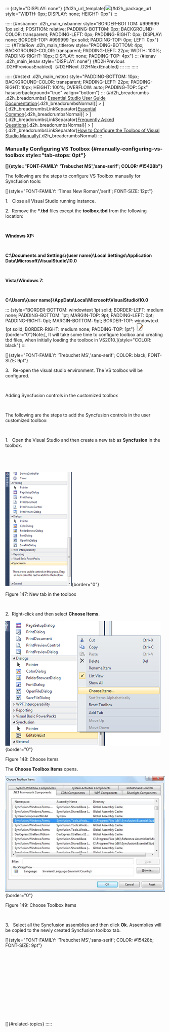 ::: {style="DISPLAY: none"}
[](ms-xhelp:///?Id=d2h_url_template){#d2h_url_template}![](!package_url!){#d2h_package_url style="WIDTH: 0px; DISPLAY: none; HEIGHT: 0px"}
:::

::::: {#nsbanner .d2h_main_nsbanner style="BORDER-BOTTOM: #999999 1px solid; POSITION: relative; PADDING-BOTTOM: 0px; BACKGROUND-COLOR: transparent; PADDING-LEFT: 0px; PADDING-RIGHT: 0px; DISPLAY: none; BORDER-TOP: #999999 1px solid; PADDING-TOP: 0px; LEFT: 0px"}
:::: {#TitleRow .d2h_main_titlerow style="PADDING-BOTTOM: 4px; BACKGROUND-COLOR: transparent; PADDING-LEFT: 22px; WIDTH: 100%; PADDING-RIGHT: 10px; DISPLAY: none; PADDING-TOP: 4px"}
::: {#ienav .d2h_main_ienav style="DISPLAY: none"}
[](ms-xhelp:///?Id=1548deea-5c85-4ea1-90fe-b44bcf3a0aea){#D2HPrevious .D2HPreviousEnabled}  [](ms-xhelp:///?Id=bf73c796-5fa6-4c19-ba71-accca695c6b9){#D2HNext .D2HNextEnabled}
:::
::::
:::::

::::: {#nstext .d2h_main_nstext style="PADDING-BOTTOM: 10px; BACKGROUND-COLOR: transparent; PADDING-LEFT: 22px; PADDING-RIGHT: 10px; HEIGHT: 100%; OVERFLOW: auto; PADDING-TOP: 5px" hasuserbackground="true" valign="bottom"}
::: {#d2h_breadcrumbs .d2h_breadcrumbs}
[Essential Studio User Guide Documentation](ms-xhelp:///?Id=12457748-09e3-4d74-a240-8e049cedf030){.d2h_breadcrumbsNormal}[ \> ]{.d2h_breadcrumbsLinkSeparator}[Essential Common](ms-xhelp:///?Id=2bfe10b6-fac1-4f91-a173-04db314f10c3){.d2h_breadcrumbsNormal}[ \> ]{.d2h_breadcrumbsLinkSeparator}[Frequently Asked Questions](ms-xhelp:///?Id=8c0b82fa-382a-437e-9ce1-9b9ffd3f2ead){.d2h_breadcrumbsNormal}[ \> ]{.d2h_breadcrumbsLinkSeparator}[How to Configure the Toolbox of Visual Studio Manually](ms-xhelp:///?Id=5a9f4e2b-2823-4453-a5dd-28cd57e13a7c){.d2h_breadcrumbsNormal}
:::

### Manually Configuring VS Toolbox {#manually-configuring-vs-toolbox style="tab-stops: 0pt"}

**[]{style="FONT-FAMILY: 'Trebuchet MS','sans-serif'; COLOR: #15428b"}** 

The following are the steps to configure VS Toolbox manually for Syncfusion tools:

[]{style="FONT-FAMILY: 'Times New Roman','serif'; FONT-SIZE: 12pt"} 

1.   Close all Visual Studio running instance.

2.  Remove the **\*.tbd** files except the **toolbox.tbd** from the following location:

 

**Windows XP:**

 

**C:\\Documents and Settings\\{user name}\\Local Settings\\Application Data\\Microsoft\\VisualStudio\\10.0**

 

**Vista/Windows 7:**

 

**C:\\Users\\{user name}\\AppData\\Local\\Microsoft\\VisualStudio\\10.0**

::: {style="BORDER-BOTTOM: windowtext 1pt solid; BORDER-LEFT: medium none; PADDING-BOTTOM: 1pt; MARGIN-TOP: 9pt; PADDING-LEFT: 0pt; PADDING-RIGHT: 0pt; MARGIN-BOTTOM: 9pt; BORDER-TOP: windowtext 1pt solid; BORDER-RIGHT: medium none; PADDING-TOP: 1pt"}
![](ImagesExt/image67_1.jpg){border="0"}Note:[, It will take some time to configure toolbox and creating tbd files, when initially loading the toolbox in VS2010.]{style="COLOR: black"}
:::

[]{style="FONT-FAMILY: 'Trebuchet MS','sans-serif'; COLOR: black; FONT-SIZE: 9pt"} 

3.   Re-open the visual studio environment. The VS toolbox will be configured.

 

Adding Syncfusion controls in the customized toolbox

 

The following are the steps to add the Syncfusion controls in the user customized toolbox:

 

1.   Open the Visual Studio and then create a new tab as **Syncfusion** in the toolbox.

 

 

![](ImagesExt/image67_155.png){border="0"}

Figure 147: New tab in the toolbox

 

2.  Right-click and then select **Choose Items**.

![](ImagesExt/image67_156.png){border="0"}

Figure 148: Choose Items

The **Choose Toolbox Items** opens.

![](ImagesExt/image67_157.jpg){border="0"}

Figure 149: Choose Toolbox Items

 

3.   Select all the Syncfusion assemblies and then click **Ok**. Assemblies will be copied to the newly created Syncfusion toolbox tab.

[]{style="FONT-FAMILY: 'Trebuchet MS','sans-serif'; COLOR: #15428b; FONT-SIZE: 9pt"} 

 

 

 

 

 

 

 

[]{#related-topics}
:::::
